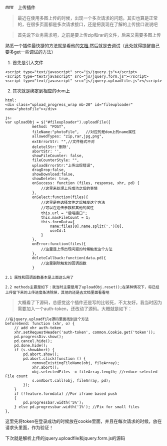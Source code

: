###　上传插件
> 最近在使用多图上传的时候，出现一个多次请求的问题。其实也算是正常的，在很多页面都是多次请求接口，还是把我现在了解的上传接口说说吧

> 首先说下业务需求吧，之前是要上传zip和rar的文件，后来又需要多图上传

熟悉一个插件最快捷的方法就是看他的[文档](http://hayageek.com/docs/jquery-upload-file.php#doc),然后就是去调试（此处就得提醒自己要多get一些调试的方法）

1. 首先是引入文件
```
<script type="text/javascript" src="js/jquery.js"></script>
<script type="text/javascript" src="js/jquery.form.js"></script>
<script type="text/javascript" src="js/jquery.uploadfile.js"></script>
```

2. 其次就是绑定到相应的dom上

```
html:
<div class="upload_progress_wrap mb-20" id="fileuploader" name="photoFile"></div>

js:
var uploadObj = $("#fileuploader").uploadFile({
            method: "POST",
            fileName:"photoFile",	//对应的是dom上的name属性
            allowedTypes: "zip,rar,jpg,png",
            extErrorStr: "",//文件格式不对
            deletelStr:'删除',
            abortStr: '',
            showFileCounter: false,
            fileCounterStyle: "",
            uploadErrorStr:"上传出现错误",
            dragDrop:false,
            showDownload:false,
            showDelete: true,
            onSuccess: function (files, response, xhr, pd) {
				//这里来处理上传成功之后的事情
        	},
        	onSelect:function(files){
				//这里是在选择文件之后触发这个方法
				//可以在这传参数和其他的属性
				this.url = "后端接口";
				this.maxFileCount = 1;
				this.formData={
					name:files[0].name.split('.')[0],
					useId:1
				}
        	},
        	onError:function(files){
				//这里是上传出现问题的时候触发这个方法
        	},
        	deleteCallback:function(data.pd){
				//这里删除触发的回调函数
        	}
```

	2.1 属性和回调函数基本是上面这么用了

	2.2 methods主要是如下：我当时主要是用了uploadObj.reset();在某种情况下，将已经上传留下来的上传进度条清除掉，其他的还是去文档里面看看吧

> 大概看了下源码，总感觉这个插件还是写的比较死，不太友好。我当时因为需要加入一个auth-token，还改动了源码。大概就是如下：

```
//在jquery.uploadfile源码里面找到这个方法
beforeSend: function (xhr, o) {
    // add xhr auth-token
    xhr.setRequestHeader('auth-token', common.Cookie.get('token'));
    pd.progressDiv.show();
    pd.cancel.hide();
    pd.done.hide();
    if (s.showAbort) {
        pd.abort.show();
        pd.abort.click(function () {
            removeExistingFileName(obj, fileArray);
            xhr.abort();
            obj.selectedFiles -= fileArray.length; //reduce selected File count
            s.onAbort.call(obj, fileArray, pd);
        });
    }
    if (!feature.formdata) //For iframe based push
    {
        pd.progressbar.width('5%');
    } else pd.progressbar.width('1%'); //Fix for small files
},
```

这里先将token在登录成功的时候放在cookie里面，并且在每次请求的时候，放在请求头里面，作为验证！


下次就是解析上传的jquery.uploadfile和jquery.form.js的源码




